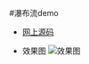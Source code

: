 #瀑布流demo

- [网上源码](http://www.oschina.net/code/snippet_114440_10309)

- 效果图
![效果图](http://owtq081ii.bkt.clouddn.com/%E6%95%88%E6%9E%9C%E5%9B%BE.png)
